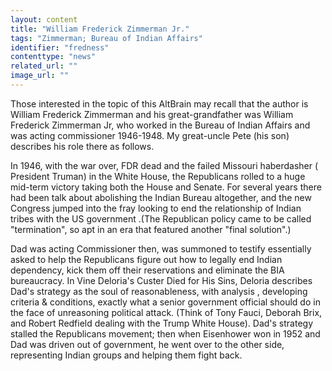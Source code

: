 ```yaml
---
layout: content
title: "William Frederick Zimmerman Jr."
tags: "Zimmerman; Bureau of Indian Affairs"
identifier: "fredness"
contenttype: "news"
related_url: ""
image_url: ""
---
```

Those interested in the topic of this AltBrain may recall that the author is William Frederick Zimmerman and his great-grandfather was William Frederick Zimmerman Jr, who worked in the Bureau of Indian Affairs and was acting commissioner 1946-1948.  My great-uncle Pete (his son) describes his role there as follows. 

In 1946, with the war over, FDR dead and the failed Missouri haberdasher ( President Truman)  in the White House, the Republicans rolled to a huge mid-term victory taking both the House and Senate. For several years there had been talk  about abolishing the Indian Bureau altogether, and the new Congress jumped into the fray looking to end the  relationship of Indian tribes with the US government .(The Republican policy came to be called "termination", so apt in an era that featured  another "final solution".)

Dad was acting Commissioner then,  was summoned to testify  essentially asked to help the Republicans figure out how to legally end Indian dependency,  kick them off their reservations and eliminate the BIA bureaucracy. In Vine Deloria's Custer Died for His Sins, Deloria describes Dad's strategy as the soul of reasonableness, with analysis , developing criteria &  conditions,  exactly what a senior government official should do in the face of unreasoning  political attack. (Think of Tony Fauci,  Deborah Brix, and Robert Redfield dealing with the Trump White House).  Dad's strategy stalled the  Republicans movement; then when Eisenhower won in 1952 and Dad was driven out of government, he went over to the other side, representing Indian groups  and helping them fight back.
